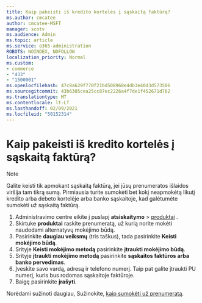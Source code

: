 ```yaml
---
title: Kaip pakeisti iš kredito kortelės į sąskaitą faktūrą?
ms.author: cmcatee
author: cmcatee-MSFT
manager: scotv
ms.audience: Admin
ms.topic: article
ms.service: o365-administration
ROBOTS: NOINDEX, NOFOLLOW
localization_priority: Normal
ms.custom:
- commerce
- "433"
- "1500001"
ms.openlocfilehash: 47c8a629f770f21bd508968e4db3e40d3d573506
ms.sourcegitcommit: 43b6305cea25cc87ec2226a4f7de1f452671d762
ms.translationtype: MT
ms.contentlocale: lt-LT
ms.lasthandoff: 02/09/2021
ms.locfileid: "50152314"
---
```

# <a name="how-do-i-change-from-credit-card-payments-to-invoice"></a>Kaip pakeisti iš kredito kortelės į sąskaitą faktūrą?

> [!NOTE]
> Galite keisti tik apmokant sąskaitą faktūrą, jei jūsų prenumeratos išlaidos viršija tam tikrą sumą. Pirmiausia turite sumokėti bet kokį neapmokėtą likutį kredito arba debeto kortelėje arba banko sąskaitoje, kad galėtumėte sumokėti už sąskaitą faktūrą.

1. Administravimo centre eikite į puslapį **atsiskaitymo**  >  [produktai](https://go.microsoft.com/fwlink/p/?linkid=842054) .
2. Skirtuke **produktai** raskite prenumeratą, už kurią norite mokėti naudodami alternatyvų mokėjimo būdą.
3. Pasirinkite **daugiau veiksmų** (tris taškus), tada pasirinkite **Keisti mokėjimo būdą**.
4. Srityje **Keisti mokėjimo metodą** pasirinkite **įtraukti mokėjimo būdą**.
5. Srityje **įtraukti mokėjimo metodą** pasirinkite **sąskaitos faktūros arba banko pervedimas**.
6. Įveskite savo vardą, adresą ir telefono numerį. Taip pat galite įtraukti PU numerį, kuris bus rodomas sąskaitoje faktūroje.
7. Baigę pasirinkite **įrašyti**.

Norėdami sužinoti daugiau, Sužinokite, [kaip sumokėti už prenumeratą](https://docs.microsoft.com/microsoft-365/commerce/billing-and-payments/pay-for-your-subscription).